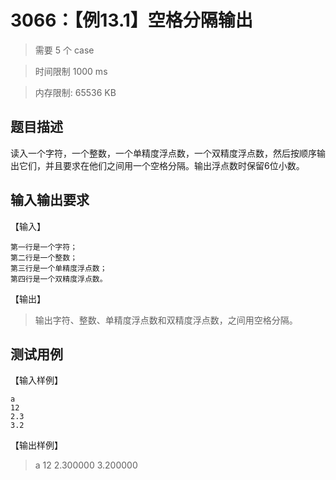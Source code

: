 # 3066：【例13.1】空格分隔输出

> 需要 5 个 case

> 时间限制 1000 ms

> 内存限制: 65536 KB

## 题目描述

读入一个字符，一个整数，一个单精度浮点数，一个双精度浮点数，然后按顺序输出它们，并且要求在他们之间用一个空格分隔。输出浮点数时保留6位小数。

## 输入输出要求

【输入】

```
第一行是一个字符；
第二行是一个整数；
第三行是一个单精度浮点数；
第四行是一个双精度浮点数。
```

【输出】

> 输出字符、整数、单精度浮点数和双精度浮点数，之间用空格分隔。

## 测试用例

【输入样例】

```
a
12
2.3
3.2
```

【输出样例】

> a 12 2.300000 3.200000







